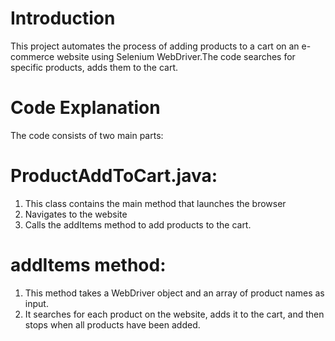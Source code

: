 # Introduction
This project automates the process of adding products to a cart on an e-commerce website using Selenium WebDriver.The code searches for specific products, adds them to the cart.

# Code Explanation
The code consists of two main parts:

# ProductAddToCart.java:
1. This class contains the main method that launches the browser
2. Navigates to the website
3. Calls the addItems method to add products to the cart.
# addItems method: 
1. This method takes a WebDriver object and an array of product names as input. 
2. It searches for each product on the website, adds it to the cart, and then stops when all products have been added.
